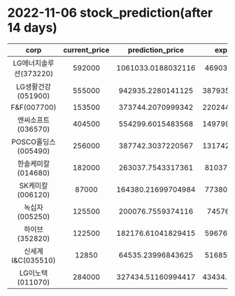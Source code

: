 # 2022-11-06 stock_prediction(after 14 days)

|   corp   |   current_price   |   prediction_price   |   expected_profit   |
|:--------:|:-----------------:|:--------------------:|:-------------------:|
|LG에너지솔루션(373220)|592000|1061033.0188032116|469033.0188032116|
|LG생활건강(051900)|555000|942935.2280141125|387935.22801411245|
|F&F(007700)|153500|373744.2070999342|220244.20709993422|
|엔씨소프트(036570)|404500|554299.6015483568|149799.60154835682|
|POSCO홀딩스(005490)|256000|387742.3037220567|131742.30372205668|
|한솔케미칼(014680)|182000|263037.7543317361|81037.75433173613|
|SK케미칼(006120)|87000|164380.21699704984|77380.21699704984|
|녹십자(005250)|125500|200076.7559374116|74576.7559374116|
|하이브(352820)|122500|182176.61041829415|59676.61041829415|
|신세계 I&C(035510)|12850|64535.23996843625|51685.23996843625|
|LG이노텍(011070)|284000|327434.51160994417|43434.511609944166|
